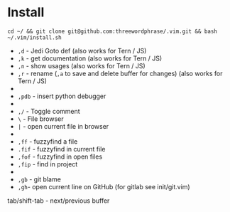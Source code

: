 # Install

```
cd ~/ && git clone git@github.com:threewordphrase/.vim.git && bash ~/.vim/install.sh
```

- `,d` - Jedi Goto def (also works for Tern / JS)
- `,k` - get documentation (also works for Tern / JS)
- `,n` - show usages (also works for Tern / JS)
- `,r` - rename (`,a` to save and delete buffer for changes) (also works for Tern / JS)
-
- `,pdb` - insert python debugger
-
- `,/` - Toggle comment
- `\` - File browser
- `|` - open current file in browser
-
- `,ff` - fuzzyfind a file
- `.fif` - fuzzyfind in current file
- `,fof` - fuzzyfind in open files
- `,fip` - find in project
-
- `,gb` - git blame
- `,gh`- open current line on GitHub (for gitlab see init/git.vim)

tab/shift-tab - next/previous buffer
